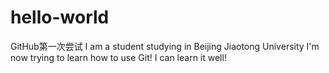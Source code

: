 # hello-world
GitHub第一次尝试
I am a student studying in Beijing Jiaotong University
I'm now trying to learn how to use Git!
I can learn it well!
